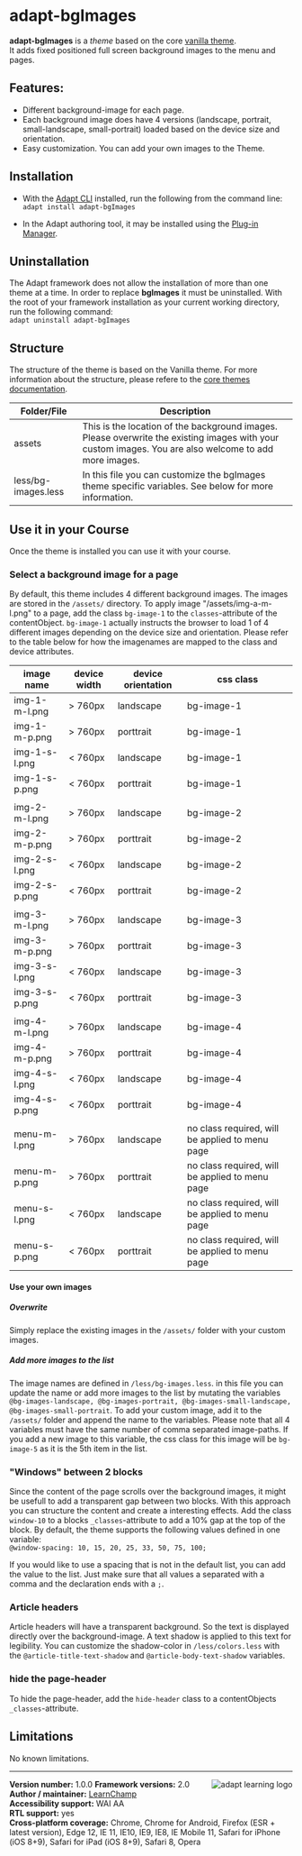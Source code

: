 # adapt-bgImages  

**adapt-bgImages** is a *theme* based on the core [vanilla theme](https://github.com/adaptlearning/adapt-contrib-vanilla).  
It adds fixed positioned full screen background images to the menu and pages. 

## Features:  
- Different background-image for each page.
- Each background image does have 4 versions (landscape, portrait, small-landscape, small-portrait) loaded based on the device size and orientation.   
- Easy customization. You can add your own images to the Theme. 


## Installation

* With the [Adapt CLI](https://github.com/adaptlearning/adapt-cli) installed, run the following from the command line:  
`adapt install adapt-bgImages`

* In the Adapt authoring tool, it may be installed using the [Plug-in Manager](https://github.com/adaptlearning/adapt_authoring/wiki/Plugin-Manager).  

## Uninstallation  
The Adapt framework does not allow the installation of more than one theme at a time. In order to replace **bgImages** it must be uninstalled. With the root of your framework installation as your current working directory, run the following command:  
`adapt uninstall adapt-bgImages`  

## Structure 
The structure of the theme is based on the Vanilla theme. For more information about the structure, please refere to the [core themes documentation](https://github.com/adaptlearning/adapt-contrib-vanilla#structure). 

| Folder/File         | Description |
|---------------------|-------------|
| assets              | This is the location of the background images. Please overwrite the existing images with your custom images. You are also welcome to add more images. |
| less/bg-images.less | In this file you can customize the bgImages theme specific variables. See below for more information. |


## Use it in your Course    
Once the theme is installed you can use it with your course. 

### Select a background image for a page   
By default, this theme includes 4 different background images. The images are stored in the `/assets/` directory. To apply image "/assets/img-a-m-l.png" to a page, add the class `bg-image-1` to the `classes`-attribute of the contentObject. `bg-image-1` actually instructs the browser to load 1 of 4 different images depending on the device size and orientation. Please refer to the table below for how the imagenames are mapped to the class and device attributes.

| image name | device width | device orientation | css class |
|------------|--------------|--------------------|-----------|
| img-1-m-l.png | > 760px | landscape | bg-image-1 |
| img-1-m-p.png | > 760px | porttrait | bg-image-1 |
| img-1-s-l.png | < 760px | landscape | bg-image-1 |
| img-1-s-p.png | < 760px | porttrait | bg-image-1 |
| | | | |
| img-2-m-l.png | > 760px | landscape | bg-image-2 |
| img-2-m-p.png | > 760px | porttrait | bg-image-2 |
| img-2-s-l.png | < 760px | landscape | bg-image-2 |
| img-2-s-p.png | < 760px | porttrait | bg-image-2 |
| | | | |
| img-3-m-l.png | > 760px | landscape | bg-image-3 |
| img-3-m-p.png | > 760px | porttrait | bg-image-3 |
| img-3-s-l.png | < 760px | landscape | bg-image-3 |
| img-3-s-p.png | < 760px | porttrait | bg-image-3 |
| | | | |
| img-4-m-l.png | > 760px | landscape | bg-image-4 |
| img-4-m-p.png | > 760px | porttrait | bg-image-4 |
| img-4-s-l.png | < 760px | landscape | bg-image-4 |
| img-4-s-p.png | < 760px | porttrait | bg-image-4 |
| | | | |
| menu-m-l.png | > 760px | landscape | no class required, will be applied to menu page |
| menu-m-p.png | > 760px | porttrait | no class required, will be applied to menu page |
| menu-s-l.png | < 760px | landscape | no class required, will be applied to menu page |
| menu-s-p.png | < 760px | porttrait | no class required, will be applied to menu page |

#### Use your own images 
##### Overwrite   
Simply replace the existing images in the `/assets/` folder with your custom images.

##### Add more images to the list  
The image names are defined in `/less/bg-images.less`. in this file you can update the name or add more images to the list by mutating the variables `@bg-images-landscape, @bg-images-portrait, @bg-images-small-landscape, @bg-images-small-portrait`.
To add your custom image, add it to the `/assets/` folder and append the name to the variables. Please note that all 4 variables must have the same number of comma separated image-paths. If you add a new image to this variable, the css class for this image will be `bg-image-5` as it is the 5th item in the list.

### "Windows" between 2 blocks   
Since the content of the page scrolls over the background images, it might be usefull to add a transparent gap between two blocks. With this approach you can structure the content and create a interesting effects. 
Add the class `window-10` to a blocks `_classes`-attribute to add a 10% gap at the top of the block. By default, the theme supports the following values defined in one variable:     
` @window-spacing: 10, 15, 20, 25, 33, 50, 75, 100; `

If you would like to use a spacing that is not in the default list, you can add the value to the list. Just make sure that all values a separated with a comma and the declaration ends with a `;`.

### Article headers    
Article headers will have a transparent background. So the text is displayed directly over the background-image. A text shadow is applied to this text for legibility. You can customize the shadow-color in `/less/colors.less` with the `@article-title-text-shadow` and `@article-body-text-shadow` variables.   

### hide the page-header   
To hide the page-header, add the `hide-header` class to a contentObjects `_classes`-attribute. 

## Limitations
 
No known limitations.  

----------------------------
**Version number:**  1.0.0   <a href="https://community.adaptlearning.org/" target="_blank"><img src="https://github.com/adaptlearning/documentation/blob/master/04_wiki_assets/plug-ins/images/adapt-logo-mrgn-lft.jpg" alt="adapt learning logo" align="right"></a> 
**Framework versions:**  2.0     
**Author / maintainer:** [LearnChamp](https://github.com/LearnChamp)    
**Accessibility support:** WAI AA   
**RTL support:** yes  
**Cross-platform coverage:** Chrome, Chrome for Android, Firefox (ESR + latest version), Edge 12, IE 11, IE10, IE9, IE8, IE Mobile 11, Safari for iPhone (iOS 8+9), Safari for iPad (iOS 8+9), Safari 8, Opera    
